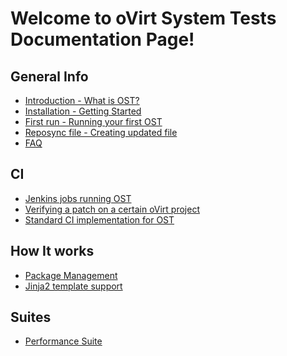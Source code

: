 Welcome to oVirt System Tests Documentation Page!
=================================================

## General Info
* [Introduction - What is OST?](general/introduction.markdown)
* [Installation - Getting Started](general/installation.markdown)
* [First run - Running your first OST](general/running_tests.markdown)
* [Reposync file - Creating updated file](general/reposync_build.markdown)
* [FAQ](general/faq.markdown)

## CI
* [Jenkins jobs running OST](CI/jenkins_jobs.markdown)
* [Verifying a patch on a certain oVirt project](CI/developers_info.markdown)
* [Standard CI implementation for OST](CI/standard_ci_and_ost.markdown)

## How It works
* [Package Management](how-it-works/package_management.markdown)
* [Jinja2 template support](how-it-works/jinja_templates_in_lagoinitfile.markdown)

## Suites
* [Performance Suite](general/performance-suite.markdown)
